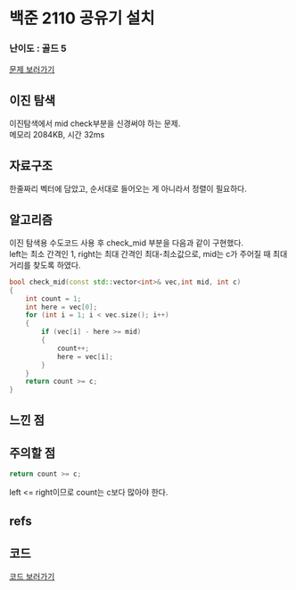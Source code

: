 # 백준 2110 공유기 설치
 
### 난이도 : 골드 5
[문제 보러가기](https://www.acmicpc.net/problem/2110)
  
## 이진 탐색
이진탐색에서 mid check부분을 신경써야 하는 문제.  
메모리 	2084KB, 시간 32ms
  
  
## 자료구조
한줄짜리 벡터에 담았고, 순서대로 들어오는 게 아니라서 정렬이 필요하다.

## 알고리즘
이진 탐색용 수도코드 사용 후 check_mid 부분을 다음과 같이 구현했다.  
left는 최소 간격인 1, right는 최대 간격인 최대-최소값으로, mid는 c가 주어질 때 최대 거리를 찾도록 하였다.
```c++
bool check_mid(const std::vector<int>& vec,int mid, int c)
{
	int count = 1;
	int here = vec[0];
	for (int i = 1; i < vec.size(); i++) 
	{
		if (vec[i] - here >= mid)
		{
			count++;
			here = vec[i];
		}
	}
	return count >= c;
}
```
## 느낀 점

## 주의할 점
```C++
return count >= c;
```
left <= right이므로 count는 c보다 많아야 한다.

## refs

## 코드
[코드 보러가기](./boj2110.cpp)